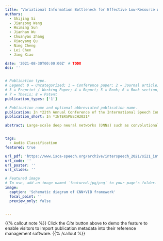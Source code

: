 ```yaml
---
title: 'Variational Information Bottleneck for Effective Low-Resource Audio Classification'
authors:
  - Shijing Si
  - Jianzong Wang
  - Huiming Sun
  - Jianhan Wu
  - Chuanyao Zhang
  - Xiaoyang Qu
  - Ning Cheng
  - Lei Chen
  - Jing Xiao

date: '2021-08-30T00:00:00Z' # TODO
doi: ''


# Publication type.
# Legend: 0 = Uncategorized; 1 = Conference paper; 2 = Journal article;
# 3 = Preprint / Working Paper; 4 = Report; 5 = Book; 6 = Book section;
# 7 = Thesis; 8 = Patent
publication_types: ['1']

# Publication name and optional abbreviated publication name.
publication: In *22th Annual Conference of the International Speech Communication Association*
publication_short: In *INTERSPEECH2021*

abstract: Large-scale deep neural networks (DNNs) such as convolutional neural networks (CNNs) have achieved impressive performance in audio classification for their powerful capacity and strong generalization ability. However, when training a DNN model on low-resource tasks, it is usually prone to overfitting the small data and learning too much redundant information. To address this issue, we propose to use variational information bottleneck (VIB) to mitigate overfitting and suppress irrelevant information. In this work, we conduct experiments on a 4-layer CNN. However, the VIB framework is ready-to-use and could be easily utilized with many other state-of-the-art network architectures. Evaluation on a few audio datasets shows that our approach significantly outperforms baseline methods, yielding ≥ 5.0% improvement in terms of classification accuracy in some low-source settings.


tags:
  - Audio Classification
featured: true

url_pdf: 'https://www.isca-speech.org/archive/interspeech_2021/si21_interspeech.html'
url_code: ''
url_poster: ''
url_slides: ''

# Featured image
# To use, add an image named `featured.jpg/png` to your page's folder.
image:
  caption: 'Schematic diagram of CNN+VIB framework'
  focal_point: ''
  preview_only: false


---
```


{{% callout note %}}
Click the _Cite_ button above to demo the feature to enable visitors to import publication metadata into their reference management software.
{{% /callout %}}

